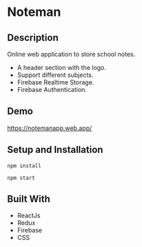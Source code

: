 # Noteman

## Description

Online web application to store school notes.

- A header section with the logo.
- Support different subjects.
- Firebase Realtime Storage.
- Firebase Authentication.

## Demo

https://notemanapp.web.app/


## Setup and Installation

```
npm install
```   

```
npm start
```   

## Built With

- ReactJs
- Redux
- Firebase
- CSS
